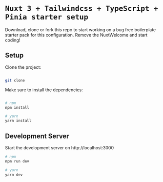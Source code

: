 # `Nuxt 3 + Tailwindcss + TypeScript + Pinia starter setup`

Download, clone or fork this repo to start working on a bug free boilerplate starter pack for this configuration.
Remove the NuxtWelcome and start coding!

## Setup

Clone the project: 

```bash

git clone 

```

Make sure to install the dependencies:

```bash

# npm
npm install

# yarn
yarn install

```

## Development Server

Start the development server on http://localhost:3000

```bash
# npm
npm run dev

# yarn 
yarn dev
```

